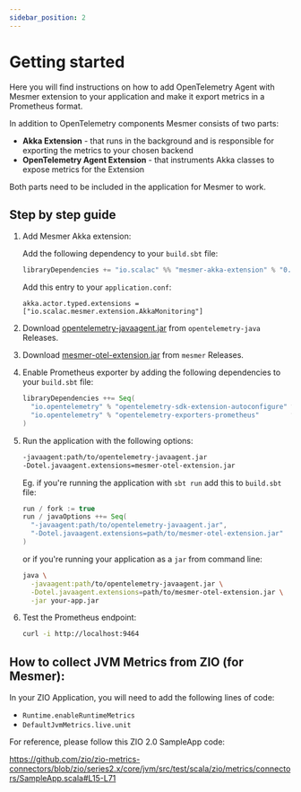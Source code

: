 ```yaml
---
sidebar_position: 2
---
```


# Getting started

Here you will find instructions on how to add OpenTelemetry Agent with Mesmer extension to your application and make it export metrics in a Prometheus format.

In addition to OpenTelemetry components Mesmer consists of two parts:

- **Akka Extension** - that runs in the background and is responsible for exporting the metrics to your chosen backend
- **OpenTelemetry Agent Extension** - that instruments Akka classes to expose metrics for the Extension

Both parts need to be included in the application for Mesmer to work.

## Step by step guide

1. Add Mesmer Akka extension:

   Add the following dependency to your `build.sbt` file:
   ```scala
   libraryDependencies += "io.scalac" %% "mesmer-akka-extension" % "0.7.0"
   ```

   Add this entry to your `application.conf`:
   ```
   akka.actor.typed.extensions = ["io.scalac.mesmer.extension.AkkaMonitoring"]
   ```

2. Download [opentelemetry-javaagent.jar](https://github.com/open-telemetry/opentelemetry-java-instrumentation/releases/download/v1.12.0/opentelemetry-javaagent.jar) from `opentelemetry-java` Releases.

3. Download [mesmer-otel-extension.jar](https://github.com/ScalaConsultants/mesmer/releases/download/v0.7.0/mesmer-otel-extension.jar) from `mesmer` Releases.

4. Enable Prometheus exporter by adding the following dependencies to your `build.sbt` file:
   ```scala
   libraryDependencies ++= Seq(
     "io.opentelemetry" % "opentelemetry-sdk-extension-autoconfigure" % "1.13.0-alpha",
     "io.opentelemetry" % "opentelemetry-exporters-prometheus"        % "0.9.1"
   )
   ```

5. Run the application with the following options:
   ```sh
   -javaagent:path/to/opentelemetry-javaagent.jar
   -Dotel.javaagent.extensions=mesmer-otel-extension.jar
   ```
   Eg. if you're running the application with `sbt run` add this to `build.sbt` file:
   ```scala
   run / fork := true
   run / javaOptions ++= Seq(
     "-javaagent:path/to/opentelemetry-javaagent.jar",
     "-Dotel.javaagent.extensions=path/to/mesmer-otel-extension.jar"
   )
   ```
   or if you're running your application as a `jar` from command line:
   ```sh
   java \
     -javaagent:path/to/opentelemetry-javaagent.jar \
     -Dotel.javaagent.extensions=path/to/mesmer-otel-extension.jar \
     -jar your-app.jar
   ```

6. Test the Prometheus endpoint:
   ```sh
   curl -i http://localhost:9464
   ```

## How to collect JVM Metrics from ZIO (for Mesmer):

In your ZIO Application, you will need to add the following lines of code:

- `Runtime.enableRuntimeMetrics`
- `DefaultJvmMetrics.live.unit`

For reference, please follow this ZIO 2.0 SampleApp code:

https://github.com/zio/zio-metrics-connectors/blob/zio/series2.x/core/jvm/src/test/scala/zio/metrics/connectors/SampleApp.scala#L15-L71
